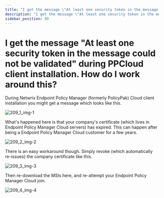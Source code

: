 ```yaml
---
title: "I get the message \"At least one security token in the message could not be validated\" during PPCloud client installation. How do I work around this?"
description: "I get the message \"At least one security token in the message could not be validated\" during PPCloud client installation. How do I work around this?"
sidebar_position: 80
---
```


# I get the message "At least one security token in the message could not be validated" during PPCloud client installation. How do I work around this?

During Netwrix Endpoint Policy Manager (formerly PolicyPak) Cloud client installation you might get
a message which looks like this.

![209_1_img-1](/images/endpointpolicymanager/troubleshooting/error/cloud/209_1_img-1.webp)

What's happened here is that your company's certificate (which lives in Endpoint Policy Manager
Cloud servers) has expired. This can happen after being a Endpoint Policy Manager Cloud customer for
a few years.

![209_2_img-2](/images/endpointpolicymanager/troubleshooting/error/cloud/209_2_img-2.webp)

There is an easy workaround though. Simply revoke (which automatically re-issues) the company
certificate like this.

![209_3_img-3](/images/endpointpolicymanager/troubleshooting/error/cloud/209_3_img-3.webp)

Then re-download the MSIs here, and re-attempt your Endpoint Policy Manager Cloud join.

![209_4_img-4](/images/endpointpolicymanager/troubleshooting/error/cloud/209_4_img-4.webp)
